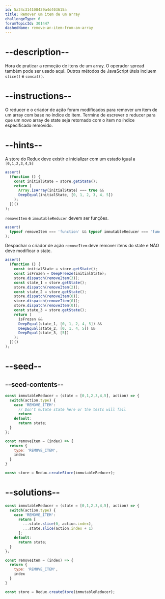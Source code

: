 ```yaml
---
id: 5a24c314108439a4d403615a
title: Remover um item de um array
challengeType: 6
forumTopicId: 301447
dashedName: remove-an-item-from-an-array
---
```


# --description--

Hora de praticar a remoção de itens de um array. O operador spread também pode ser usado aqui. Outros métodos de JavaScript úteis incluem `slice()` e `concat()`.

# --instructions--

O reducer e o criador de ação foram modificados para remover um item de um array com base no índice do item. Termine de escrever o reducer para que um novo array de state seja retornado com o item no índice especificado removido.

# --hints--

A store do Redux deve existir e inicializar com um estado igual a `[0,1,2,3,4,5]`

```js
assert(
  (function () {
    const initialState = store.getState();
    return (
      Array.isArray(initialState) === true &&
      DeepEqual(initialState, [0, 1, 2, 3, 4, 5])
    );
  })()
);
```

`removeItem` e `immutableReducer` devem ser funções.

```js
assert(
  typeof removeItem === 'function' && typeof immutableReducer === 'function'
);
```

Despachar o criador de ação `removeItem` deve remover itens do state e NÃO deve modificar o state.

```js
assert(
  (function () {
    const initialState = store.getState();
    const isFrozen = DeepFreeze(initialState);
    store.dispatch(removeItem(3));
    const state_1 = store.getState();
    store.dispatch(removeItem(2));
    const state_2 = store.getState();
    store.dispatch(removeItem(0));
    store.dispatch(removeItem(0));
    store.dispatch(removeItem(0));
    const state_3 = store.getState();
    return (
      isFrozen &&
      DeepEqual(state_1, [0, 1, 2, 4, 5]) &&
      DeepEqual(state_2, [0, 1, 4, 5]) &&
      DeepEqual(state_3, [5])
    );
  })()
);
```

# --seed--

## --seed-contents--

```js
const immutableReducer = (state = [0,1,2,3,4,5], action) => {
  switch(action.type) {
    case 'REMOVE_ITEM':
      // Don't mutate state here or the tests will fail
      return
    default:
      return state;
  }
};

const removeItem = (index) => {
  return {
    type: 'REMOVE_ITEM',
    index
  }
}

const store = Redux.createStore(immutableReducer);
```

# --solutions--

```js
const immutableReducer = (state = [0,1,2,3,4,5], action) => {
  switch(action.type) {
    case 'REMOVE_ITEM':
      return [
        ...state.slice(0, action.index),
        ...state.slice(action.index + 1)
      ];
    default:
      return state;
  }
};

const removeItem = (index) => {
  return {
    type: 'REMOVE_ITEM',
    index
  }
}

const store = Redux.createStore(immutableReducer);
```
